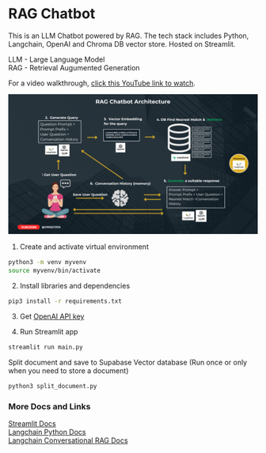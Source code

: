 # RAG Chatbot

This is an LLM Chatbot powered by RAG. The tech stack includes Python, Langchain, OpenAI and Chroma DB vector store. Hosted on Streamlit.

LLM - Large Language Model  
RAG - Retrieval Augumented Generation  

For a video walkthrough, [click this YouTube link to watch](https://youtube.com/playlist?list=PL4gEDuKXcNsMyegMNyhjVi-mqf0hvoIWu&si=hSJnQGZ4ubcXebwl).

![image info](./images/thumbnail.png)


1. Create and activate virtual environment
```bash
python3 -m venv myvenv
source myvenv/bin/activate
```

2. Install libraries and dependencies
```bash
pip3 install -r requirements.txt
```

3. Get [OpenAI API key](https://platform.openai.com/account/api-keys)

4. Run Streamlit app
```bash
streamlit run main.py
```

Split document and save to Supabase Vector database (Run once or only when you need to store a document)
```bash
python3 split_document.py
```

### More Docs and Links
[Streamlit Docs](https://docs.streamlit.io/get-started)  
[Langchain Python Docs](https://python.langchain.com/v0.2/docs/introduction/)  
[Langchain Conversational RAG Docs](https://python.langchain.com/v0.2/docs/tutorials/qa_chat_history/)  

